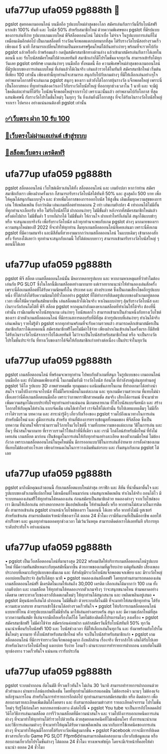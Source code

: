 # ufa77up ufa059 pg888th 🎰

pgslot สุดยอดเกมออนไลน์ บนมือถือ รูปแบบใหม่ล่าสุดของโลก สมัครเล่นกับเราวันนี้รับโบนัสฟรีแรกเข้า 100% ทันที และ โบนัส 50% สำหรับสมาชิกใหม่ ด้วยความพิเศษของ pgslot ที่มีรปแบบของการเล่นที่ง่าย รูปแบบเกมแบบใหม่ พีจีสล็อตออนไลน์ ไม่น่าเบื่อ ไม่จำเจ ในรูปแบบการเล่นที่ไม่เหมือนเดิมอีกต่อไป เป็นเกมสล็อตที่ รางวัลแจ็กพอตแตกบ่อยมากที่สุด ได้รับรางวัลโบนัสอย่างรวดเร็ว เพียงแค่ 5 นาที ก็สามารถเปลี่ยนให้ท่านเป็นมหาเศรษฐีคนใหม่ได้กันอย่างง่ายๆ พร้อมที่จะรวยไปกับ pgslot แล้วหรือยัง ถ้าพร้อมแล้ว กดปุ่มสมัครสมาชิกทางด้านล่าง แล้วเข้ามาสมัครเล่นกับเราได้เลยในตอนนี้ และ รับโบนัสสมัครใหม่ไปด้วยเลยทันที สมาชิกเก่าก็มีโปรโมชั่นแจกทุกวัน สามารถเข้ารับได้ทุกวันเลย pgslot online เกมเล่นง่ายๆ บนมือถือ ทั้งหมดนี้ คือ ความพิเศษใหม่ล่าสุดของเกมออนไลน์ ที่มีรูปแบบของการเล่นแบบใหม่ ที่เล่นแล้วได้เงินจริง เล่นแล้วรวยได้ในทันที สมัครสมาชิกใหม่ เริ่มต้นที่เพียง 100 เท่านั้น เพียงเท่านี้ทุกท่านก็จะสามารถ สนุกกับไปกับเกมต่างๆ ที่มีให้เลือกเล่นอย่างจุใจ อย่าพลาดโอกาสที่จะเล่นเกม pgslot สนุกๆ ของเรา แล้วยังได้โอกาสลุ้นรางวัล แจ็กพอตใหญ่ เพราะนี่เป็นโอกาสทอง ที่ทุกท่านต้องคว้าเอาไว้กับรางวัลโบนัสใหญ่ ที่ออกทุกช่วงเวลาใน 1 นาที และ จะมีผู้โชคดีแต่ละท่านที่ได้รับ โบนัสแจ็กพอตใหญ่จากเราไป เพราะฉะนั้นแล้ว อย่าพลาดไปกับโอกาส ที่สุดแสนพิเศษนี้ กับรางวัลโปรโมชั่นใหม่ๆ ในทุกๆ วัน ยิ่งเล่นยิ่งมีโอกาสสูง ที่จะได้รับเงินรางวัลโบนัสใหญ่ จากเรา ไปครอง อย่างแน่นอนต้องที่ pgslot เท่านั้น

## [✅เว็บตรง ฝาก 10 รับ 100](https://allwingame.jwallet.link/register)
## [🔰เว็บตรงไม่ผ่านเอเย่นต์ เข้าสู่ระบบ](https://allwingame.jwallet.link/register)
## [🎰สล็อตเว็บตรง เครดิตฟรี](https://allwingame.jwallet.link/register)

# ufa77up ufa059 pg888th

pgslot สล็อตออนไลน์ เว็บไซต์เดียวเล่นได้ทั้ง สล็อตออนไลน์ และ เกมยิงปลา หากว่าท่าน สมัครสมาชิกกับเรา เพียงฝากครั้งแรก ก็สามารถรับรางวัลโบนัสได้ทันที 50% และ สูงสุดถึง 500 บาท เพื่อให้คุณได้สนุกกันแบบจุใจ และ ช่วยเพิ่มโอกาสของการออกโบนัส ให้สูงขึ้น เติมเต็มทุกความสุขของการเล่น ให้เพลิดเพลิน ยิ่งกว่าเดิม เล่นเกมสล็อตทำยอดถอน 2 เท่า เล่นเกมยิงปลา 4 เท่าถอนได้ไม่มีอั้น ที่ทุกท่านจะเลือกรับ หรือ ไม่รับโบนัสก็ได้ ฝากถอนง่ายๆ ไม่มีขั้นต่ำ หลังจากที่สมัครสมาชิกใหม่แล้ว ครั้งต่อไปฝาก ไม่มีขั้นต่ำ 1 บาทก็ฝากได้ ไม่มีขั้นต่ำ ให้กวนใจ ฝากเท่าไหร่ก็เล่นได้ สนุกได้แบบขำๆ หรือ จะสนุกแบบจริงจัง เพื่อรับรางวัลโบนัส แล้วทุกท่านจะพบกับเกม pgslot ต่างๆ มากมายของเรา ความสนุกใหม่ของปี 2022 ที่จะทำให้ทุกท่าน ลืมทุกเกมสล็อตออนไลน์ที่เคยเล่นมา เพราะนี่คือเกม pgslot ที่มีความสมจริง และมีสีสันที่สวยงามมากกว่าเกมสล็อตออนไลน์ ในแบบเดิมๆ เข้ามาลองสักครั้ง รับรองได้เลยว่า ทุกท่านจะสนุกกับเกมนี้ ไปได้ต่อแบบยาวๆ สามารถเข้ามารับรางวัลโบนัสใหญ่ ๆ ตอนนี้ได้เลย


# ufa77up ufa059 pg888th

pgslot พีจี สล็อต เกมสล็อตออนไลน์นั้น มีหลากหลายรูปแบบ และ หากถามหาเหตุผลที่ว่าทำไมต้องเล่นกับ PG SLOT ซึ่งในโลกนี้มีเกมสล็อตอย่างมากมาย แต่เราอยากแนะนำให้ท่านลองเล่นสักครั้ง เพราะนี่คือเกมสล็อตที่ได้รับความนิยมทั้งใน ประเทศ และ ต่างประเทศ ซึ่งเป็นเกมเสี่ยงโชคอีกรูปแบบหนึ่ง ที่ได้กำลังได้รับความนิยมไปทั่วโลกอย่าง pgslot ที่ได้ทำการอัปเดตรูปแบบของตัวเกมอยู่ตลอดเวลา เพื่อให้มีความทันสมัยมากขึ้น เล่นสล็อตแล้วได้เงินจริง หาเงินแบบง่ายๆ ลุ้นรับรางวัลโบนัส และ เงินรางวัลก้อนโตได้ที่ พีจี สล็อต pgslot หากคุณกำลังมองหาเกมสล็อตที่ทำเงินให้ได้จริง ต้องที่นี่เท่านั้น เรามีเกมที่แจกโบนัสทุกเกม เล่นง่ายๆ โบนัสแตกไว สามารถเข้ามาเป็นส่วนหนึ่งกับทางเว็บไซต์ของเรา ด้วยตัวเกมสล็อตออนไลน์ ที่มีกระแสการตอบรับที่ดีที่สุด ด้วยรูปแบบที่เล่นง่ายๆ ทำเงินได้จริง เล่นเพลินๆ รวยไม่รู้ตัว pgslot หากทุกท่านพร้อมที่จะรับความรวยแล้ว สามารถคลิกเข้ามาสมัครเป็นสมาชิกกับเราได้เลยตอนนี้ สมัครสมาชิกฟรีโดยไม่มีค่าใช้จ่าย เพียงฝากเงินเข้าเล่นในครั้งแรก ก็มีสิทธิได้รับเงินรางวัลโบนัสจากเราไปได้เลยทันที ไม่ว่าจะเป็นโบนัสสำหรับสมาชิกใหม่ หรือ จะเป็นรางวัลโปรโมชั่นประจำวัน ที่ทางเว็บของเราได้จัดให้กับสมาชิกเก่าอย่างต่อเนื่อง เป็นประจำในทุกวัน


# ufa77up ufa059 pg888th

pgslot เกมสล็อตออนไลน์ ที่พร้อมจะพาทุกท่าน ไปพบกับตัวเกมที่สนุก ในรูปแบบของ เกมออนไลน์บนมือถือ และ ยังไม่หมดเพียงเท่านี้ ในเกมนั้นยังมี รางวัลโบนัส ก้อนโต ที่กำลังรอผู้เล่นทุกท่านอยู่ pgslot วิดีโอ รูปแบบ 3D ภาพสวยคมชัด ทุกมุมมอง แอนิเมชันภายในเกม ที่ทำออกมาได้อย่างน่าสนใจ รวมไปถึงการแจกโบนัส ที่ไม่มีใครเหมือนในแต่ละเกม และ ทุกเกมมีความสวยงาม ที่แทบไม่น่าเชื่อเลยว่านี่คือเกมสล็อตบนมือถือ เพราะว่าภาพกราฟิกสวยคมชัด สมจริง เสียงได้อารมณ์ ที่จะมาช่วยเพิ่มความสนุกได้แบบประทับใจทุกท่านอย่างแน่นอน มีเกมหลายเกม ที่ให้โบนัสแบบจัดหนัก และ สร้างโอกาสให้กับคุณได้ทำเงิน แบบจัดเต็ม เล่นได้เท่าไหร่ เราจัดให้ได้เท่านั้น รับไปเลยแบบเต็มๆ ไม่มีกั๊ก เราได้รวบรวม บทความ และ สาระน่ารู้ดีๆ เกี่ยวกับเรื่องของ pgslot รวมไปถึงแนวทางในการเล่นสำหรับมือใหม่ และ คู่มือการเล่น สำหรับ ท่านที่ต้องการทราบข้อมูลทั้งหมดของ พีจีสล็อต ซึ่งเป็นบทความ ที่น่าสนใจที่เรานำมารวมไว้ภายในเว็บไซต์นี้ รวมทั้งบทความของแต่ละเกม วิธีในการเล่น และ อื่นๆ ที่น่าสนใจมากมาย ที่เรารวบรวมไว้ให้แล้วที่นี่ที่เดียว และ เรามี ไกด์ไลน์สำหรับมือใหม่ ที่ยังไม่เคยเล่น เกมสล็อต มาก่อน เป็นข้อมูลในการเล่นให้กับทุกท่านอย่างละเอียด ของตัวเกมมือใหม่ ไม่ต้องกังวล เพราะเกมสล็อตออนไลน์ในยุคใหม่นั้น มีการออกแบบวิธีในการเล่นที่ง่ายดาย การตั้งค่าของเกม ที่แทบไม่ต้องทำอะไรเลย เพียงกำหนดเงินในการวางเดิมพันต่อรอบ และ เริ่มสนุกกับเกม pgslot ได้เลย
 

# ufa77up ufa059 pg888th

pgslot มาถึงมือคุณแล้วตอนนี้ กับเกมสล็อตแบบใหม่ล่าสุด กราฟิก และ สีสัน ที่น่าตื่นตาตื่นใจ และ รูปแบบของตัวเกมที่แปลกใหม่ ไม่เหมือนที่ไหนมาก่อน เล่นสนุกเพลิดเพลิน ทำเงินได้จริง ถอนได้ไว มีระบบทดลองเล่นฟรีให้ทุกท่านได้ทดลองเล่น ก่อนสมัครเป็นสมาชิกด้วย ทดลองต่างๆ จากเว็บไซต์ของเรา มีเกมให้เลือกเล่น อย่างหลากหลาย มีแอปพลิเคชัน ให้ท่านติดตั้ง หรือ หากท่านไม่สะดวกในการติดตั้ง สามารถเข้าเล่น pgslot ผ่านหน้าเว็บไซต์ของเรา ในตอนนี้ ได้เลย หรือ หากยังไม่มี ยูสเซอร์ สำหรับเข้าเล่น สามารถติดต่อเจ้าหน้าที่ของเราได้ ตลอด 24 ชั่วโมง เรามีทีมงานที่เป็นมืออาชีพ คอยให้คำปรึกษา และ ดูแลทุกท่านตลอดทุกช่วงเวลา ไม่เว้นวันหยุด สามารถติดต่อเราได้เลยทันที บริการทุกระดับประทับใจ อย่างแน่นอน


# ufa77up ufa059 pg888th

• pgslot เป็นเว็บสล็อตออนไลน์ที่มาแรงสุด 2022 พร้อมเปิดให้บริการเกมสล็อตออนไลน์รูปแบบใหม่ ที่มีความทันสมัยเหมาะกับยุคสมัยนี้มากขึ้น ด้วยภาพของเกมที่ดูเรียบง่าย แต่ดูทันสมัย เสียงเพลงประกอบที่เหมาะกับรูปแบบของธีมเกม และ ที่สำคัญมีรางวัลโบนัสแจ็กพอตแจกเพียบ และ มีรางวัลใหญ่ออกบ่อยเป็นประจำ ลุ้นรับได้ทุก นาที • pgslot ทดลองเล่นสล็อตฟรี โดยทุกท่านสามารถทดลองเล่นเกมสล็อตออนไลน์ฟรี มีเครดิตในเกมให้เล่นถึง 30,000 เครดิต เลือกเล่นได้มากกว่า 100 เกม ทั้งเกมยิงปลา และ เกมสล็อต ให้ทุกท่านได้ทดลองจากตัวเกมจริงๆ ว่าจะสนุกขนาดไหน ห้ามพลาดอย่างเด็ดขาด เพราะทางเว็บของเราอัปเดตเกมใหม่ๆ ให้ทุกท่านได้สนุกสนาน และ เพลิดเพลินอยู่เสมอ • pgslot มีทุนน้อยก็เล่นได้ ฝากถอน ไม่มีขั้นต่ำ ด้วยระบบอัตโนมัติ ที่จะมาทำให้สมาชิกทุกท่าน ได้รับความสะดวกสบาย สามารถเข้าใช้งานได้อย่างรวดเร็วทันใจ • pgslot ให้บริการเกมสล็อตออนไลน์แบบหาที่ไหน ด้วยรูปแบบเกมที่ไม่มีซ้ำกัน มาให้เล่นอย่างครบครัน สนุก และ มีความแปลกใหม่ที่สุด บวกความทันสมัย ที่เล่นจากมือถือเครื่องใดก็ได้ โดยไม่ต้องติดตั้งโปรแกรมใดๆ ลงเครื่อง • pgslot สมัครสมาชิกฟรี ไม่มีค่าใช้จ่าย สมัครก่อนค่อยฝาก แต่ถ้าสมัครวันนี้รับโบนัสทันที 50% ทุกวัน แนะนำเพื่อนรับโบนัสฟรี 100 และ โบนัสช่วงเวลา ที่มีให้เลือกเล่นในทุกวัน และ ยังมาพร้อมกับโปรโมชั่นใหม่ๆ มากมาย ทั้งโบนัสสำหรับสมาชิกใหม่ หรือ จะเป็นโบนัสสำหรับสมาชิกเก่า • pgslot เกมสล็อตออนไลน์ ที่มีการจ่ายรางวัลแจ็กพอตสูงมาก ถึงหลักล้าน เรื่องจริง ที่เรากล้าให้ เล่นได้รับไปเลย สำหรับเงินรางวัลโบนัสใหญ่ แตกบ่อย รับง่าย โอนเร็ว ผ่านระบบการทำรายการฝากถอน แบบอัตโนมัติ ทุกช่องทาง รวดเร็วทันใจ แน่นอน เรารับประกัน



# ufa77up ufa059 pg888th

pgslot ระบบฝากถอน อัตโนมัติ ที่รวดเร็วทันใจ ไม่เกิน 30 วินาที สามารถทำรายการฝากถอนด้วยตัวท่านเอง ผ่านทางไลน์แอปพลิเคชัน โดยที่ทุกท่านไม่ต้องรอแอดมิน ไม่ต้องรอคิว นานๆ ไม่ต้องแจ้งหลักฐานการโอน สำหรับในการทำรายการอีกต่อไป ทุกท่านสามารถสมัครสมาชิก หรือ ติดต่อเรา เพื่อสอบถามรายละเอียดเพิ่มเติมได้โดยตรง และ ยังสามารถติดตามข่าวสาร รายละเอียดกิจกรรม โปรโมชั่นใหม่ๆ รับรู้ได้ก่อนใคร หลากหลายช่องทาง ดังต่อไปนี้ • pgslot You tube จะเป็นการอัปโหลดคลิปวิดีโอวิธีการเล่นเกมสล็อต การรีวิวเกมสล็อตที่มีความน่าสนใจ และ รวมไปถึงการบอกเทคนิคการเล่นต่างๆ ที่จะมาทำให้ทุกท่านได้ร่ำรวยไปด้วยกัน ด้วยสุดยอดเทคนิคที่ไม่เหมือนใคร ทั้งการแนะนำเกม และวิธีการเล่นเกมต่างๆ ที่จะมาทำให้คุณได้รับความเพลิดเพลิน ผนวกกับการใช้เทคนิคของการเล่นต่างๆ ที่จะมาทำให้คุณมีโอกาสได้รับรางวัลเพิ่มสูงมากขึ้น • pgslot Facebook เราจะมีการอัปเดตข่าวสารเกี่ยวกับ Game PG SLOT Ffpm6dท่านสามารถติดต่อสอบถาม เกี่ยวกับข้อมูลเกม หรือ สอบถามเกี่ยวกับโปรโมชั่นต่างๆ ได้ตลอด 24 ชั่วโมง ทางเพจเฟซบุ๊ก โดยจะมีเจ้าหน้าที่คอยให้คำแนะนำ ตลอด 24 ชั่วโมง


